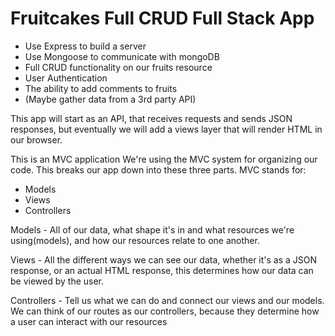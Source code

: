 # Fruitcakes Full CRUD Full Stack App

- Use Express to build a server
- Use Mongoose to communicate with mongoDB
- Full CRUD functionality on our fruits resource
- User Authentication
- The ability to add comments to fruits
- (Maybe gather data from a 3rd party API)

This app will start as an API, that receives requests and sends JSON responses, but eventually we will add a views layer that will render HTML in our browser.

This is an MVC application
We're using the MVC system for organizing our code.
This breaks our app down into these three parts.
MVC stands for: 
- Models
- Views
- Controllers

Models - All of our data, what shape it's in and what resources we're using(models), and how our resources relate to one another.

Views - All the different ways we can see our data, whether it's as a JSON response, or an actual HTML response, this determines how our data can be viewed by the user.

Controllers - Tell us what we can do and connect our views and our models. We can think of our routes as our controllers, because they determine how a user can interact with our resources